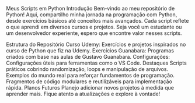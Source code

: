 Meus Scripts em Python
Introdução
Bem-vindo ao meu repositório de Python! Aqui, compartilho minha jornada na programação com Python, desde exercícios básicos até conceitos mais avançados. Cada script reflete o que aprendi em diversos cursos e projetos. Seja você um estudante ou um desenvolvedor experiente, espero que encontre valor nesses scripts.

Estrutura do Repositório
Curso Udemy: Exercícios e projetos inspirados no curso de Python que fiz na Udemy.
Exercícios Guanabara: Programas criados com base nas aulas de Gustavo Guanabara.
Configurações: Configurações úteis para ferramentas como o VS Code.
Destaques
Scripts práticos cobrindo randomização, loops e manipulação de arquivos.
Exemplos do mundo real para reforçar fundamentos de programação.
Fragmentos de código modulares e reutilizáveis para implementação rápida.
Planos Futuros
Planejo adicionar novos projetos à medida que aprender mais. Fique atento a atualizações e explore à vontade!

